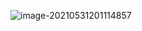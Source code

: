 

![image-20210531201114857](/Users/ardor/Desktop/MyGitHub/web-study-record/Vue/3.0-尚硅谷/img/ts初认识.png)